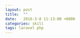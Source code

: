 ```yaml
---
layout: post
title:  ""
date:   2016-3-8 11:13:00 +0800
categories: skill
tags: laravel php
---
```



>